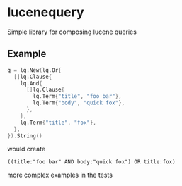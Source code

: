 # lucenequery
 Simple library for composing lucene queries
 
 ## Example
```go
q = lq.New(lq.Or{
  []lq.Clause{
    lq.And{
      []lq.Clause{
        lq.Term{"title", "foo bar"},
        lq.Term{"body", "quick fox"},
      },
    },
    lq.Term{"title", "fox"},
  },
}).String()
```

would create

```
((title:"foo bar" AND body:"quick fox") OR title:fox)
```

more complex examples in the tests

